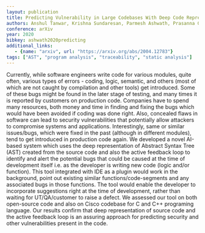 ```yaml
---
layout: publication
title: Predicting Vulnerability in Large Codebases With Deep Code Representation
authors: Anshul Tanwar, Krishna Sundaresan, Parmesh Ashwath, Prasanna Ganesan, Sathish Kumar Chandrasekaran, Sriram Ravi 
conference: arXiv
year: 2020
bibkey: ashwath2020predicting
additional_links:
   - {name: "arxiv", url: "https://arxiv.org/abs/2004.12783"}
tags: ["AST", "program analysis", "traceability", "static analysis"]
---
```

Currently, while software engineers write code for various modules, quite often, various types of errors - coding, logic, semantic, and others (most of which are not caught by compilation and other tools) get introduced. Some of these bugs might be found in the later stage of testing, and many times it is reported by customers on production code. Companies have to spend many resources, both money and time in finding and fixing the bugs which would have been avoided if coding was done right. Also, concealed flaws in software can lead to security vulnerabilities that potentially allow attackers to compromise systems and applications. Interestingly, same or similar issues/bugs, which were fixed in the past (although in different modules), tend to get introduced in production code again.
We developed a novel AI-based system which uses the deep representation of Abstract Syntax Tree (AST) created from the source code and also the active feedback loop to identify and alert the potential bugs that could be caused at the time of development itself i.e. as the developer is writing new code (logic and/or function). This tool integrated with IDE as a plugin would work in the background, point out existing similar functions/code-segments and any associated bugs in those functions. The tool would enable the developer to incorporate suggestions right at the time of development, rather than waiting for UT/QA/customer to raise a defect.
We assessed our tool on both open-source code and also on Cisco codebase for C and C++ programing language. Our results confirm that deep representation of source code and the active feedback loop is an assuring approach for predicting security and other vulnerabilities present in the code.
